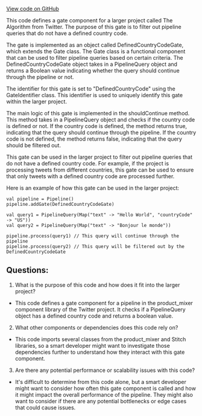 [View code on GitHub](https://github.com/misbahsy/the-algorithm/product-mixer/component-library/src/main/scala/com/twitter/product_mixer/component_library/gate/DefinedCountryCodeGate.scala)

This code defines a gate component for a larger project called The Algorithm from Twitter. The purpose of this gate is to filter out pipeline queries that do not have a defined country code. 

The gate is implemented as an object called DefinedCountryCodeGate, which extends the Gate class. The Gate class is a functional component that can be used to filter pipeline queries based on certain criteria. The DefinedCountryCodeGate object takes in a PipelineQuery object and returns a Boolean value indicating whether the query should continue through the pipeline or not. 

The identifier for this gate is set to "DefinedCountryCode" using the GateIdentifier class. This identifier is used to uniquely identify this gate within the larger project. 

The main logic of this gate is implemented in the shouldContinue method. This method takes in a PipelineQuery object and checks if the country code is defined or not. If the country code is defined, the method returns true, indicating that the query should continue through the pipeline. If the country code is not defined, the method returns false, indicating that the query should be filtered out. 

This gate can be used in the larger project to filter out pipeline queries that do not have a defined country code. For example, if the project is processing tweets from different countries, this gate can be used to ensure that only tweets with a defined country code are processed further. 

Here is an example of how this gate can be used in the larger project:

```
val pipeline = Pipeline()
pipeline.addGate(DefinedCountryCodeGate)

val query1 = PipelineQuery(Map("text" -> "Hello World", "countryCode" -> "US"))
val query2 = PipelineQuery(Map("text" -> "Bonjour le monde"))

pipeline.process(query1) // This query will continue through the pipeline
pipeline.process(query2) // This query will be filtered out by the DefinedCountryCodeGate
```
## Questions: 
 1. What is the purpose of this code and how does it fit into the larger project?
- This code defines a gate component for a pipeline in the product_mixer component library of the Twitter project. It checks if a PipelineQuery object has a defined country code and returns a boolean value.

2. What other components or dependencies does this code rely on?
- This code imports several classes from the product_mixer and Stitch libraries, so a smart developer might want to investigate those dependencies further to understand how they interact with this gate component.

3. Are there any potential performance or scalability issues with this code?
- It's difficult to determine from this code alone, but a smart developer might want to consider how often this gate component is called and how it might impact the overall performance of the pipeline. They might also want to consider if there are any potential bottlenecks or edge cases that could cause issues.